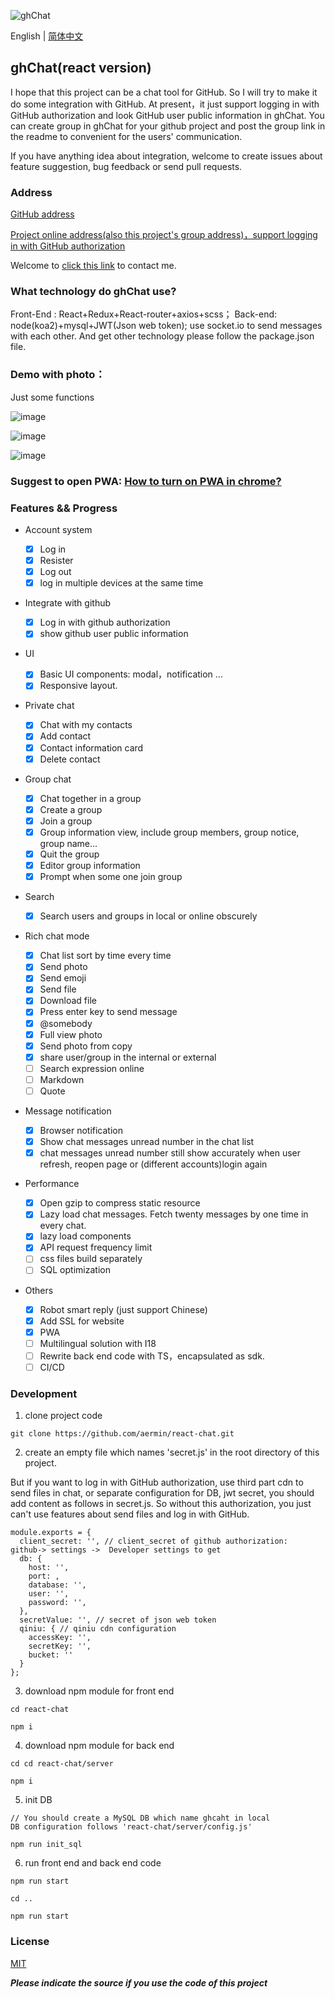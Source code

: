 ![ghChat](https://user-images.githubusercontent.com/24861316/54087066-55783580-438a-11e9-9a5d-14288e84a3f9.png)


English | [简体中文](./README-zh_CN.md)

## ghChat(react version)

I hope that this project can be a chat tool for GitHub. So I will try to make it do some integration with GitHub. At present，it just support logging in with GitHub authorization and look GitHub user public information in ghChat. You can create group in ghChat for your github project and post the group link in the readme to convenient for the users' communication.

If you have anything idea about integration, welcome to create issues about feature suggestion, bug feedback or send pull requests.

### Address

[GitHub address](https://github.com/aermin/react-chat)

[Project online address(also this project's group address)，support logging in with GitHub authorization](https://im.aermin.top/group_chat/ddbffd80-3663-11e9-a580-d119b23ef62e)

Welcome to [ click this link](https://im.aermin.top/private_chat/1) to contact me.


### What technology do ghChat use?

Front-End : React+Redux+React-router+axios+scss；
Back-end: node(koa2)+mysql+JWT(Json web token); 
use socket.io to send messages with each other. 
And get other technology please follow the package.json file.

### Demo with photo：

Just some functions

![image](https://user-images.githubusercontent.com/24861316/55677334-2f599d00-5918-11e9-8eb9-ab74a56572b1.png)

![image](https://user-images.githubusercontent.com/24861316/57189039-caf02480-6f3b-11e9-85b0-59f107b9b26f.png)

![image](https://user-images.githubusercontent.com/24861316/57188951-5e285a80-6f3a-11e9-8def-ef932c4abc8b.png)

### Suggest to open PWA: [How to turn on PWA in chrome?](https://github.com/aermin/blog/issues/63)

### Features && Progress

- Account system

  - [x] Log in
  - [x] Resister
  - [x] Log out
  - [x] log in multiple devices at the same time

- Integrate with github

  - [x] Log in with github authorization
  - [x] show github user public information

- UI
    - [x] Basic UI components: modal，notification ...
    - [x] Responsive layout.

- Private chat

  - [x] Chat with my contacts
  - [x] Add contact
  - [x] Contact information card
  - [x] Delete contact

- Group chat

  - [x] Chat together in a group
  - [x] Create a group
  - [x] Join a group
  - [x] Group information view, include group members, group notice, group name...
  - [x] Quit the group
  - [x] Editor group information
  - [x] Prompt when some one join group

- Search

  - [x] Search users and groups in local or online obscurely

- Rich chat mode

  - [x] Chat list sort by time every time
  - [x] Send photo
  - [x] Send emoji
  - [x] Send file
  - [x] Download file
  - [x] Press enter key to send message
  - [x] @somebody
  - [x] Full view photo
  - [x] Send photo from copy
  - [x] share user/group in the internal or external
  - [ ] Search expression online
  - [ ] Markdown
  - [ ] Quote

- Message notification

  - [x] Browser notification
  - [x] Show chat messages unread number in the chat list
  - [x] chat messages unread number still show accurately when user refresh, reopen page or (different accounts)login again

- Performance

  - [x] Open gzip to compress static resource
  - [x] Lazy load chat messages. Fetch twenty messages by one time in every chat.
  - [x] lazy load components
  - [x] API request frequency limit
  - [ ] css files build separately
  - [ ] SQL optimization

- Others

  - [x] Robot smart reply (just support Chinese)
  - [x] Add SSL for website
  - [x] PWA
  - [ ] Multilingual solution with I18
  - [ ] Rewrite back end code with TS，encapsulated as sdk.
  - [ ] CI/CD

### Development

1. clone project code
```
git clone https://github.com/aermin/react-chat.git
```


2.  create an empty file which names 'secret.js' in the root directory of this project.

But if you want to log in with GitHub authorization, use third part cdn to send files in chat, or separate configuration for DB, jwt secret, you should add content as follows in secret.js. So without this authorization, you just can't use features about send files and log in with GitHub.

```
module.exports = {
  client_secret: '', // client_secret of github authorization:  github-> settings ->  Developer settings to get 
  db: {
    host: '', 
    port: ,
    database: '',
    user: '',
    password: '',
  },
  secretValue: '', // secret of json web token
  qiniu: { // qiniu cdn configuration
    accessKey: '',
    secretKey: '',
    bucket: ''
  }
};
```

3. download npm module for front end

```
cd react-chat
```

```
npm i
```

4. download npm module for back end
```
cd cd react-chat/server 
```

```
npm i
```

5. init DB
```
// You should create a MySQL DB which name ghcaht in local
DB configuration follows 'react-chat/server/config.js'

npm run init_sql
```

6. run front end and back end code
```
npm run start
```

```
cd ..  
```

```
npm run start
```

### License

[MIT](https://opensource.org/licenses/MIT)

***Please indicate the source if you use the code of this project***
